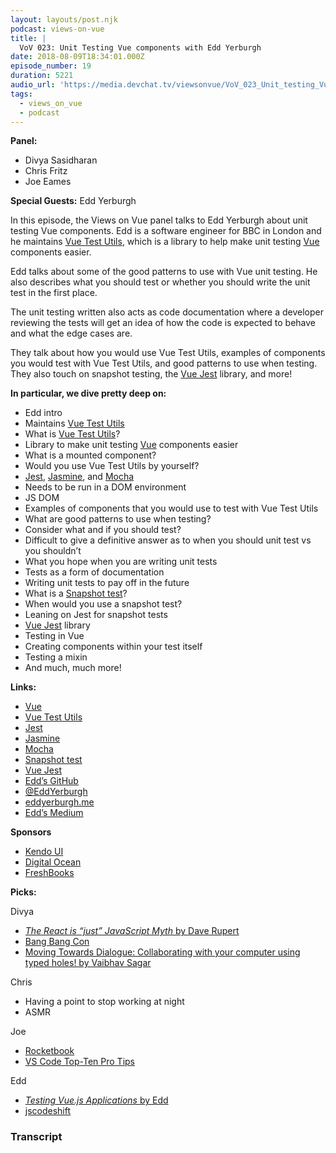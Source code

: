 ```yaml
---
layout: layouts/post.njk
podcast: views-on-vue
title: |
  VoV 023: Unit Testing Vue components‌ with Edd Yerburgh
date: 2018-08-09T18:34:01.000Z
episode_number: 19
duration: 5221
audio_url: 'https://media.devchat.tv/viewsonvue/VoV_023_Unit_testing_Vue_Edd_Yerburgh.mp3'
tags:
  - views_on_vue
  - podcast
---
```

**Panel:**

* Divya Sasidharan
* Chris Fritz
* Joe Eames

**Special Guests:** Edd Yerburgh

In this episode, the Views on Vue panel talks to Edd Yerburgh about unit testing Vue components. Edd is a software engineer for BBC in London and he maintains [Vue Test Utils](https://github.com/vuejs/vue-test-utils), which is a library to help make unit testing [Vue](https://vuejs.org/) components easier.

Edd talks about some of the good patterns to use with Vue unit testing. He also describes what you should test or whether you should write the unit test in the first place. 

The unit testing written also acts as code documentation where a developer reviewing the tests will get an idea of how the code is expected to behave and what the edge cases are. 

They talk about how you would use Vue Test Utils, examples of components you would test with Vue Test Utils, and good patterns to use when testing. They also touch on snapshot testing, the [Vue Jest](https://github.com/vuejs/vue-jest) library, and more!

**In particular, we dive pretty deep on:**

* Edd intro
* Maintains [Vue Test Utils](https://github.com/vuejs/vue-test-utils)
* What is [Vue Test Utils](https://github.com/vuejs/vue-test-utils)?
* Library to make unit testing [Vue](https://vuejs.org/) components easier
* What is a mounted component?
* Would you use Vue Test Utils by yourself?
* [Jest](https://jestjs.io/), [Jasmine](https://jasmine.github.io/), and [Mocha](https://mochajs.org/)
* Needs to be run in a DOM environment
* JS DOM
* Examples of components that you would use to test with Vue Test Utils
* What are good patterns to use when testing?
* Consider what and if you should test?
* Difficult to give a definitive answer as to when you should unit test vs you shouldn’t
* What you hope when you are writing unit tests
* Tests as a form of documentation
* Writing unit tests to pay off in the future
* What is a [Snapshot test](https://jestjs.io/docs/en/snapshot-testing)?
* When would you use a snapshot test?
* Leaning on Jest for snapshot tests
* [Vue Jest](https://github.com/vuejs/vue-jest) library
* Testing in Vue
* Creating components within your test itself
* Testing a mixin
* And much, much more!

**Links:**

* [Vue](https://vuejs.org/)
* [Vue Test Utils](https://github.com/vuejs/vue-test-utils)
* [Jest](https://jestjs.io/)
* [Jasmine](https://jasmine.github.io/)
* [Mocha](https://mochajs.org/)
* [Snapshot test](https://jestjs.io/docs/en/snapshot-testing)
* [Vue Jest](https://github.com/vuejs/vue-jest)
* [Edd’s GitHub](https://github.com/eddyerburgh)
* [@EddYerburgh](https://twitter.com/eddyerburgh?lang=en)
* [eddyerburgh.me](https://eddyerburgh.me/)
* [Edd’s Medium](https://medium.com/@eddyerburgh)

**Sponsors**

* [Kendo UI](https://www.telerik.com/kendo-angular-ui/?utm_medium=cpm&utm_source=adventuresinng&utm_campaign=dt-kendo-ang2-nov16&utm_content=audio)
* [Digital Ocean](https://www.digitalocean.com/)
* [FreshBooks](https://www.freshbooks.com/invoice?ref=11731&utm_source=pbm&utm_medium=affiliate-program&utm_influencer=419364&utm_campaign=podcast-influencers)

**Picks:**

Divya

* [_The React is “just” JavaScript Myth_ by Dave Rupert](https://daverupert.com/2018/06/the-react-is-just-javascript-myth/)
* [Bang Bang Con](https://bangbangcon.com/)
* [Moving Towards Dialogue: Collaborating with your computer using typed holes! by Vaibhav Sagar](https://www.youtube.com/watch?v=0oo8wIi2qBE)

Chris

* Having a point to stop working at night
* ASMR

Joe

* [Rocketbook](https://getrocketbook.com/)
* [VS Code Top-Ten Pro Tips](https://www.youtube.com/watch?v=u21W_tfPVrY)

Edd

* [_Testing Vue.js Applications_ by Edd](https://www.manning.com/books/testing-vuejs-applications)
* [jscodeshift](https://github.com/facebook/jscodeshift)

### Transcript
